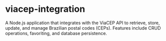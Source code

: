 # viacep-integration
A Node.js application that integrates with the ViaCEP API to retrieve, store, update, and manage Brazilian postal codes (CEPs). Features include CRUD operations, favoriting, and database persistence.
